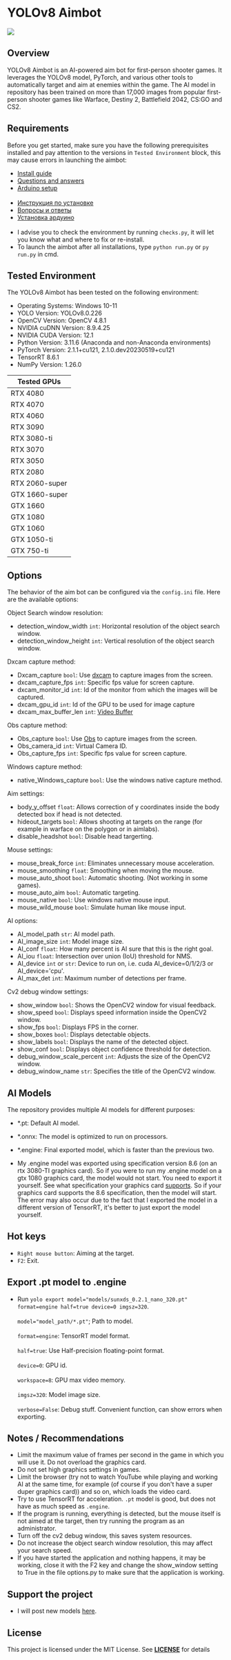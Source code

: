# **YOLOv8 Aimbot**
![](https://github.com/SunOner/yolov8_aimbot/blob/main/media/one.gif)

## Overview
YOLOv8 Aimbot is an AI-powered aim bot for first-person shooter games. It leverages the YOLOv8 model, PyTorch, and various other tools to automatically target and aim at enemies within the game. The AI model in repository has been trained on more than 17,000 images from popular first-person shooter games like Warface, Destiny 2, Battlefield 2042, CS:GO and CS2.

## Requirements
Before you get started, make sure you have the following prerequisites installed and pay attention to the versions in `Tested Environment` block, this may cause errors in launching the aimbot:

- [Install guide](https://github.com/SunOner/yolov8_aimbot/blob/main/docs/en/install_guide_en.md)
- [Questions and answers](https://github.com/SunOner/yolov8_aimbot/blob/main/docs/en/questions_en.md)
- [Arduino setup](https://github.com/SunOner/yolov8_aimbot/blob/main/docs/en/arduino_en.md)
<br></br>
- [Инструкция по установке](https://github.com/SunOner/yolov8_aimbot/blob/main/docs/ru/install_guide_ru.md)
- [Вопросы и ответы](https://github.com/SunOner/yolov8_aimbot/blob/main/docs/ru/questions_ru.md)
- [Установка ардуино](https://github.com/SunOner/yolov8_aimbot/blob/main/docs/ru/arduino_ru.md)
<br></br>
- I advise you to check the environment by running `checks.py`, it will let you know what and where to fix or re-install.
- To launch the aimbot after all installations, type `python run.py` or `py run.py` in cmd.

## Tested Environment
The YOLOv8 Aimbot has been tested on the following environment:

- Operating Systems: Windows 10-11
- YOLO Version: YOLOv8.0.226
- OpenCV Version: OpenCV 4.8.1
- NVIDIA cuDNN Version: 8.9.4.25
- NVIDIA CUDA Version: 12.1
- Python Version: 3.11.6 (Anaconda and non-Anaconda environments)
- PyTorch Version: 2.1.1+cu121, 2.1.0.dev20230519+cu121
- TensorRT 8.6.1
- NumPy Version: 1.26.0

|  Tested GPUs   |
|----------------|
| RTX 4080       |
| RTX 4070       |
| RTX 4060       |
| RTX 3090       |
| RTX 3080-ti    |
| RTX 3070       |
| RTX 3050       |
| RTX 2080       |
| RTX 2060-super |
| GTX 1660-super |
| GTX 1660       |
| GTX 1080       |
| GTX 1060       |
| GTX 1050-ti    |
| GTX 750-ti     |

## Options
The behavior of the aim bot can be configured via the `config.ini` file. Here are the available options:

Object Search window resolution:
- detection_window_width `int`: Horizontal resolution of the object search window.
- detection_window_height `int`: Vertical resolution of the object search window.

Dxcam capture method:
- Dxcam_capture `bool`: Use [dxcam](https://github.com/ra1nty/DXcam) to capture images from the screen.
- dxcam_capture_fps `int`: Specific fps value for screen capture.
- dxcam_monitor_id `int`: Id of the monitor from which the images will be captured.
- dxcam_gpu_id `int`: Id of the GPU to be used for image capture
- dxcam_max_buffer_len `int`: [Video Buffer](https://github.com/ra1nty/DXcam#video-buffer)

Obs capture method:
- Obs_capture `bool`: Use [Obs](https://github.com/obsproject/obs-studio) to capture images from the screen.
- Obs_camera_id `int`: Virtual Camera ID.
- Obs_capture_fps `int`: Specific fps value for screen capture.

Windows capture method:
- native_Windows_capture `bool`: Use the windows native capture method.

Aim settings:
- body_y_offset `float`: Allows correction of y coordinates inside the body detected box if head is not detected.
- hideout_targets `bool`: Allows shooting at targets on the range (for example in warface on the polygon or in aimlabs).
- disable_headshot `bool`: Disable head targerting.

Mouse settings:
- mouse_break_force `int`: Eliminates unnecessary mouse acceleration.
- mouse_smoothing `float`: Smoothing when moving the mouse.
- mouse_auto_shoot `bool`: Automatic shooting. (Not working in some games).
- mouse_auto_aim `bool`: Automatic targeting.
- mouse_native `bool`: Use windows native mouse input.
- mouse_wild_mouse `bool`: Simulate human like mouse input.

AI options:
- AI_model_path `str`: AI model path.
- AI_image_size `int`: Model image size.
- AI_conf `float`: How many percent is AI sure that this is the right goal.
- AI_iou `float`: Intersection over union (IoU) threshold for NMS.
- AI_device `int` or `str`: Device to run on, i.e. cuda AI_device=0/1/2/3 or AI_device='cpu'.
- AI_max_det `int`: Maximum number of detections per frame.

Cv2 debug window settings:
- show_window `bool`: Shows the OpenCV2 window for visual feedback.
- show_speed `bool`: Displays speed information inside the OpenCV2 window.
- show_fps `bool`: Displays FPS in the corner.
- show_boxes `bool`: Displays detectable objects.
- show_labels `bool`: Displays the name of the detected object.
- show_conf `bool`: Displays object confidence threshold for detection.
- debug_window_scale_percent `int`: Adjusts the size of the OpenCV2 window.
- debug_window_name `str`: Specifies the title of the OpenCV2 window.

## AI Models
The repository provides multiple AI models for different purposes:

- *.pt: Default AI model.
- *.onnx: The model is optimized to run on processors.
- *.engine: Final exported model, which is faster than the previous two.

- My .engine model was exported using specification version 8.6 (on an rtx 3080-TI graphics card). So if you were to run my .engine model on a gtx 1080 graphics card, the model would not start. You need to export it yourself. See what specification your graphics card [supports](https://ru.wikipedia.org/wiki/CUDA). So if your graphics card supports the 8.6 specification, then the model will start. The error may also occur due to the fact that I exported the model in a different version of TensorRT, it's better to just export the model yourself.

## Hot keys
- `Right mouse button`: Aiming at the target.
- `F2`: Exit.

## Export .pt model to .engine
- Run `yolo export model="models/sunxds_0.2.1_nano_320.pt" format=engine half=true device=0 imgsz=320`.
<br></br>
`model="model_path/*.pt"`; Path to model.
<br></br>
`format=engine`: TensorRT model format.
<br></br>
`half=true`: Use Half-precision floating-point format.
<br></br>
`device=0`: GPU id.
<br></br>
`workspace=8`: GPU max video memory.
<br></br>
`imgsz=320`: Model image size.
<br></br>
`verbose=False`: Debug stuff. Convenient function, can show errors when exporting.

## Notes / Recommendations
- Limit the maximum value of frames per second in the game in which you will use it. Do not overload the graphics card.
- Do not set high graphics settings in games.
- Limit the browser (try not to watch YouTube while playing and working AI at the same time, for example (of course if you don't have a super duper graphics card)) and so on, which loads the video card.
- Try to use TensorRT for acceleration. `.pt` model is good, but does not have as much speed as `.engine`.
- If the program is running, everything is detected, but the mouse itself is not aimed at the target, then try running the program as an administrator.
- Turn off the cv2 debug window, this saves system resources.
- Do not increase the object search window resolution, this may affect your search speed.
- If you have started the application and nothing happens, it may be working, close it with the F2 key and change the show_window setting to True in the file options.py to make sure that the application is working.

## Support the project
- I will post new models [here](https://boosty.to/sunone).

## License
This project is licensed under the MIT License. See **[LICENSE](https://github.com/SunOner/yolov8_aimbot/blob/main/LICENSE)** for details
